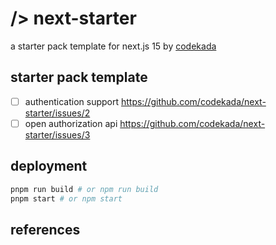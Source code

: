 # /> next-starter
a starter pack template for next.js 15 by [codekada](https://github.com/codekada)

## starter pack template
- [ ] authentication support https://github.com/codekada/next-starter/issues/2
- [ ] open authorization api https://github.com/codekada/next-starter/issues/3

## deployment
```bash
pnpm run build # or npm run build
pnpm start # or npm start
```

## references
